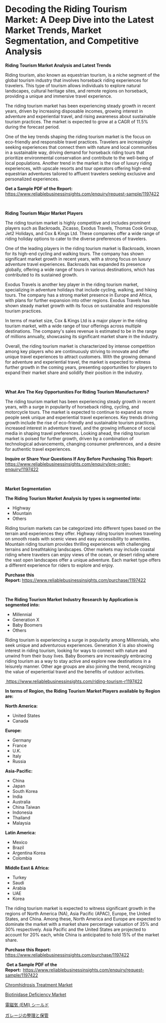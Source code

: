 <p><h1>Decoding the Riding Tourism Market: A Deep Dive into the Latest Market Trends, Market Segmentation, and Competitive Analysis</h1></p><p><strong>Riding Tourism Market Analysis and Latest Trends</strong></p>
<p><p>Riding tourism, also known as equestrian tourism, is a niche segment of the global tourism industry that involves horseback riding experiences for travelers. This type of tourism allows individuals to explore natural landscapes, cultural heritage sites, and remote regions on horseback, providing a unique and immersive travel experience.</p><p>The riding tourism market has been experiencing steady growth in recent years, driven by increasing disposable incomes, growing interest in adventure and experiential travel, and rising awareness about sustainable tourism practices. The market is expected to grow at a CAGR of 11.5% during the forecast period.</p><p>One of the key trends shaping the riding tourism market is the focus on eco-friendly and responsible travel practices. Travelers are increasingly seeking experiences that connect them with nature and local communities in a sustainable way, driving demand for horseback riding tours that prioritize environmental conservation and contribute to the well-being of local populations. Another trend in the market is the rise of luxury riding experiences, with upscale resorts and tour operators offering high-end equestrian adventures tailored to affluent travelers seeking exclusive and personalized experiences.</p></p>
<p><strong>Get a Sample PDF of the Report:&nbsp;</strong> <a href="https://www.reliablebusinessinsights.com/enquiry/request-sample/1197422">https://www.reliablebusinessinsights.com/enquiry/request-sample/1197422</a></p>
<p>&nbsp;</p>
<p><strong>Riding Tourism Major Market Players</strong></p>
<p><p>The riding tourism market is highly competitive and includes prominent players such as Backroads, Zicasso, Exodus Travels, Thomas Cook Group, Jet2 Holidays, and Cox & Kings Ltd. These companies offer a wide range of riding holiday options to cater to the diverse preferences of travelers.</p><p>One of the leading players in the riding tourism market is Backroads, known for its high-end cycling and walking tours. The company has shown significant market growth in recent years, with a strong focus on luxury adventure travel experiences. Backroads has expanded its presence globally, offering a wide range of tours in various destinations, which has contributed to its sustained growth.</p><p>Exodus Travels is another key player in the riding tourism market, specializing in adventure holidays that include cycling, walking, and hiking tours. The company has a strong market presence in Europe and Africa, with plans for further expansion into other regions. Exodus Travels has shown steady market growth with its focus on sustainable and responsible tourism practices.</p><p>In terms of market size, Cox & Kings Ltd is a major player in the riding tourism market, with a wide range of tour offerings across multiple destinations. The company's sales revenue is estimated to be in the range of millions annually, showcasing its significant market share in the industry.</p><p>Overall, the riding tourism market is characterized by intense competition among key players who are continuously striving to innovate and offer unique travel experiences to attract customers. With the growing demand for adventure and experiential travel, the market is expected to witness further growth in the coming years, presenting opportunities for players to expand their market share and solidify their position in the industry.</p></p>
<p>&nbsp;</p>
<p><strong>What Are The Key Opportunities For Riding Tourism Manufacturers?</strong></p>
<p><p>The riding tourism market has been experiencing steady growth in recent years, with a surge in popularity of horseback riding, cycling, and motorcycle tours. The market is expected to continue to expand as more people seek unique and experiential travel experiences. Key trends driving growth include the rise of eco-friendly and sustainable tourism practices, increased interest in adventure travel, and the growing influence of social media in shaping travel preferences. Looking ahead, the riding tourism market is poised for further growth, driven by a combination of technological advancements, changing consumer preferences, and a desire for authentic travel experiences.</p></p>
<p><strong>Inquire or Share Your Questions If Any Before Purchasing This Report:</strong> <a href="https://www.reliablebusinessinsights.com/enquiry/pre-order-enquiry/1197422">https://www.reliablebusinessinsights.com/enquiry/pre-order-enquiry/1197422</a></p>
<p>&nbsp;</p>
<p><strong>Market Segmentation</strong></p>
<p><strong>The Riding Tourism Market Analysis by types is segmented into:</strong></p>
<p><ul><li>Highway</li><li>Mountain</li><li>Others</li></ul></p>
<p><p>Riding tourism markets can be categorized into different types based on the terrain and experiences they offer. Highway riding tourism involves traveling on smooth roads with scenic views and easy accessibility to amenities. Mountain riding tourism provides thrilling experiences with challenging terrains and breathtaking landscapes. Other markets may include coastal riding where travelers can enjoy views of the ocean, or desert riding where the vast open landscapes offer a unique adventure. Each market type offers a different experience for riders to explore and enjoy.</p></p>
<p><strong>Purchase this Report:&nbsp;</strong><a href="https://www.reliablebusinessinsights.com/purchase/1197422">https://www.reliablebusinessinsights.com/purchase/1197422</a></p>
<p>&nbsp;</p>
<p><strong>The Riding Tourism Market Industry Research by Application is segmented into:</strong></p>
<p><ul><li>Millennial</li><li>Generation X</li><li>Baby Boomers</li><li>Others</li></ul></p>
<p><p>Riding tourism is experiencing a surge in popularity among Millennials, who seek unique and adventurous experiences. Generation X is also showing interest in riding tourism, looking for ways to connect with nature and unwind from their busy lives. Baby Boomers are increasingly embracing riding tourism as a way to stay active and explore new destinations in a leisurely manner. Other age groups are also joining the trend, recognizing the value of experiential travel and the benefits of outdoor activities.</p></p>
<p><a href="https://www.reliablebusinessinsights.com/riding-tourism-r1197422">&nbsp;https://www.reliablebusinessinsights.com/riding-tourism-r1197422</a></p>
<p><strong>In terms of Region, the Riding Tourism Market Players available by Region are:</strong></p>
<p>
    <p> <strong> North America: </strong>
        <ul>
            <li>United States</li>
            <li>Canada</li>
        </ul>
        </p> 
    <p> <strong> Europe: </strong>
        <ul>
            <li>Germany</li>
            <li>France</li>
            <li>U.K.</li>
            <li>Italy</li>
            <li>Russia</li>
        </ul>
        </p> 
    <p> <strong> Asia-Pacific: </strong>
        <ul>
            <li>China</li>
            <li>Japan</li>
            <li>South Korea</li>
            <li>India</li>
            <li>Australia</li>
            <li>China Taiwan</li>
            <li>Indonesia</li>
            <li>Thailand</li>
            <li>Malaysia</li>
        </ul>
        </p> 
    <p> <strong> Latin America: </strong>
        <ul>
            <li>Mexico</li>
            <li>Brazil</li>
            <li>Argentina Korea</li>
            <li>Colombia</li>
        </ul>
        </p> 
    <p> <strong> Middle East & Africa: </strong>
        <ul>
            <li>Turkey</li>
            <li>Saudi</li>
            <li>Arabia</li>
            <li>UAE</li>
            <li>Korea</li>
        </ul>
    </p>
    </p>
<p><p>The riding tourism market is expected to witness significant growth in the regions of North America (NA), Asia Pacific (APAC), Europe, the United States, and China. Among these, North America and Europe are expected to dominate the market with a market share percentage valuation of 35% and 30% respectively. Asia Pacific and the United States are projected to account for 20% each, while China is anticipated to hold 15% of the market share.</p></p>
<p><strong>Purchase this Report: </strong><a href="https://www.reliablebusinessinsights.com/purchase/1197422">https://www.reliablebusinessinsights.com/purchase/1197422</a></p>
<p>&nbsp;<strong>Get a Sample PDF of the Report:&nbsp;&nbsp;</strong><a href="https://www.reliablebusinessinsights.com/enquiry/request-sample/1197422">https://www.reliablebusinessinsights.com/enquiry/request-sample/1197422</a></p>
<p><strong></strong></p>
<p><p><a href="https://github.com/angeliabkratze/Market-Research-Report-List-1/blob/main/chromhidrosis-treatment-market.md">Chromhidrosis Treatment Market</a></p><p><a href="https://github.com/Angelnienowdseej3e45z3p8c/Market-Research-Report-List-3/blob/main/biotinidase-deficiency-market.md">Biotinidase Deficiency Market</a></p><p><a href="https://github.com/LuzHills1972/Market-Research-Report-List-1/blob/main/2214113180281.md">電磁気 (EMI) シールド</a></p><p><a href="https://github.com/kegley4963/Market-Research-Report-List-2/blob/main/2954602180280.md">ガレージの整理と保管</a></p></p>